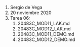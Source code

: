 1. Sergio de Vega
2. 20 noviembre 2020
3. Tarea 06:
   1. 20483C_MOD11_LAK.md
   2. 20483C_MOD12_LAK.md
   3. 20483C_MOD11_DEMO.md
   4. 20483C_MOD12_DEMO.md
   